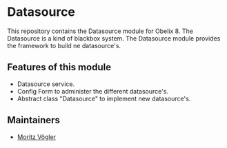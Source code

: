 Datasource
=========

This repository contains the Datasource module for Obelix 8.
The Datasource is a kind of blackbox system. The Datasource module provides the framework to build ne datasource's.  

Features of this module
-----------
 
* Datasource service.  
* Config Form to administer the different datasource's.
* Abstract class "Datasource" to implement new datasource's.

Maintainers
-----------

* [Moritz Vögler](mailto:mvoegler@artus.com)
